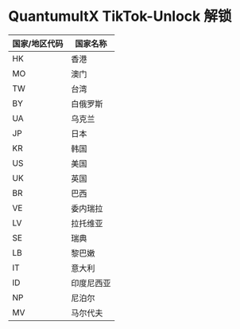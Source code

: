 # QuantumultX TikTok-Unlock 解锁

| 国家/地区代码 | 国家名称 |
| -- | -- |
|HK|香港|
|MO|澳门|
|TW|台湾|
|BY|白俄罗斯|
|UA|乌克兰|
|JP|日本|
|KR|韩国|
|US|美国|
|UK|英国|
|BR|巴西|
|VE|委内瑞拉|
|LV|拉托维亚|
|SE|瑞典|
|LB|黎巴嫩|
|IT|意大利|
|ID|印度尼西亚|
|NP|尼泊尔|
|MV|马尔代夫|
